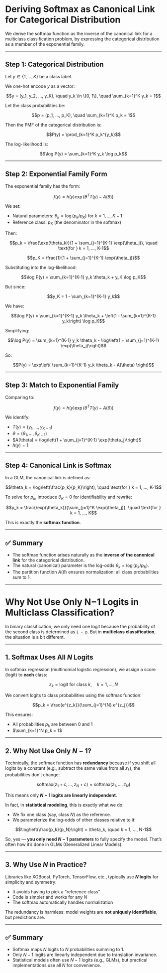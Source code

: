 # Deriving Softmax as Canonical Link for Categorical Distribution

We derive the softmax function as the inverse of the canonical link for a multiclass classification problem, by expressing the categorical distribution as a member of the exponential family.

---

## Step 1: Categorical Distribution

Let $y \in \{1, ..., K\}$ be a class label.

We one-hot encode $y$ as a vector:

```math
y = (y_1, y_2, ..., y_K), \quad y_k \in \{0, 1\}, \quad \sum_{k=1}^K y_k = 1
```

Let the class probabilities be:

```math
p = (p_1, ..., p_K), \quad \sum_{k=1}^K p_k = 1
```

Then the PMF of the categorical distribution is:

```math
P(y) = \prod_{k=1}^K p_k^{y_k}
```

The log-likelihood is:

```math
\log P(y) = \sum_{k=1}^K y_k \log p_k
```

---

## Step 2: Exponential Family Form

The exponential family has the form:

```math
f(y) = h(y) \exp\left( \theta^T T(y) - A(\theta) \right)
```

We set:

- Natural parameters: $\theta_k = \log(p_k / p_K)$ for $k = 1, ..., K-1$
- Reference class: $p_K$ (the denominator in the softmax)

Then:

```math
p_k = \frac{\exp(\theta_k)}{1 + \sum_{j=1}^{K-1} \exp(\theta_j)}, \quad \text{for } k = 1, ..., K-1
```

```math
p_K = \frac{1}{1 + \sum_{j=1}^{K-1} \exp(\theta_j)}
```

Substituting into the log-likelihood:

```math
\log P(y) = \sum_{k=1}^{K-1} y_k \theta_k + y_K \log p_K
```

But since:

```math
y_K = 1 - \sum_{k=1}^{K-1} y_k
```

We have:

```math
\log P(y) = \sum_{k=1}^{K-1} y_k \theta_k + \left(1 - \sum_{k=1}^{K-1} y_k\right) \log p_K
```

Simplifying:

```math
\log P(y) = \sum_{k=1}^{K-1} y_k \theta_k - \log\left(1 + \sum_{j=1}^{K-1} \exp(\theta_j)\right)
```

So:

```math
P(y) = \exp\left( \sum_{k=1}^{K-1} y_k \theta_k - A(\theta) \right)
```

---

## Step 3: Match to Exponential Family

Comparing to:

```math
f(y) = h(y) \exp\left( \theta^T T(y) - A(\theta) \right)
```

We identify:

- $T(y) = (y_1, ..., y_{K-1})$
- $\theta = (\theta_1, ..., \theta_{K-1})$
- $A(\theta) = \log\left(1 + \sum_{j=1}^{K-1} \exp(\theta_j)\right)$
- $h(y) = 1$

---

## Step 4: Canonical Link is Softmax

In a GLM, the canonical link is defined as:

```math
\theta_k = \log\left(\frac{p_k}{p_K}\right), \quad \text{for } k = 1, ..., K-1
```

To solve for $p_k$, introduce $\theta_K = 0$ for identifiability and rewrite:

```math
p_k = \frac{\exp(\theta_k)}{\sum_{j=1}^K \exp(\theta_j)}, \quad \text{for } k = 1, ..., K
```

This is exactly the **softmax function**.

---

## ✅ Summary

- The softmax function arises naturally as the **inverse of the canonical link** for the categorical distribution.
- The natural (canonical) parameter is the log-odds $\theta_k = \log(p_k / p_K)$.
- The partition function $A(\theta)$ ensures normalization: all class probabilities sum to 1.

---
# Why Not Use Only N−1 Logits in Multiclass Classification?

In binary classification, we only need one logit because the probability of the second class is determined as `1 - p`. But in **multiclass classification**, the situation is a bit different.

---

## 1. Softmax Uses All $N$ Logits

In softmax regression (multinomial logistic regression), we assign a score (logit) to **each** class:

```math
z_k = \text{logit for class } k, \quad k = 1, ..., N
```

We convert logits to class probabilities using the softmax function:

```math
p_k = \frac{e^{z_k}}{\sum_{j=1}^{N} e^{z_j}}
```

This ensures:

- All probabilities $p_k$ are between 0 and 1
- $\sum_{k=1}^N p_k = 1$

---

## 2. Why Not Use Only $N-1$?

Technically, the softmax function has **redundancy** because if you shift all logits by a constant (e.g., subtract the same value from all $z_k$), the probabilities don’t change:

```math
\text{softmax}(z_1 + c, ..., z_N + c) = \text{softmax}(z_1, ..., z_N)
```

This means only **$N - 1$ logits are linearly independent**.

In fact, in **statistical modeling**, this is exactly what we do:

- We fix one class (say, class $N$) as the reference.
- We parameterize the log-odds of other classes relative to it:

```math
\log\left(\frac{p_k}{p_N}\right) = \theta_k, \quad k = 1, ..., N-1
```

So, yes — **you only need $N - 1$ parameters** to fully specify the model. That’s often how it’s done in GLMs (Generalized Linear Models).

---

## 3. Why Use $N$ in Practice?

Libraries like XGBoost, PyTorch, TensorFlow, etc., typically use **$N$ logits** for simplicity and symmetry:

- It avoids having to pick a “reference class”
- Code is simpler and works for any $N$
- The softmax automatically handles normalization

The redundancy is harmless: model weights are **not uniquely identifiable**, but predictions are.

---

## ✅ Summary

- Softmax maps $N$ logits to $N$ probabilities summing to 1.
- Only $N - 1$ logits are linearly independent due to translation invariance.
- Statistical models often use $N - 1$ logits (e.g., GLMs), but practical implementations use all $N$ for convenience.
